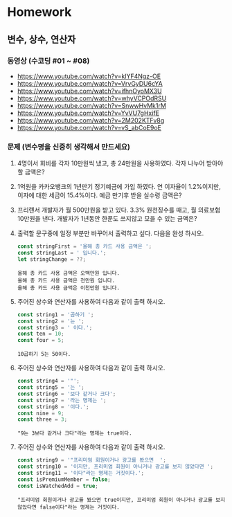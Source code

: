 # Homework

## 변수, 상수, 연산자
### 동영상 (수코딩 #01 ~ #08)
* https://www.youtube.com/watch?v=klYF4Ngz-OE
* https://www.youtube.com/watch?v=VrvGyDU6cYA
* https://www.youtube.com/watch?v=ifhnOyoMX3U
* https://www.youtube.com/watch?v=whyVCPOdRSU
* https://www.youtube.com/watch?v=SnwwHvMk1rM
* https://www.youtube.com/watch?v=YvVU7gHxifE
* https://www.youtube.com/watch?v=2M202KTFv8g
* https://www.youtube.com/watch?v=vS_abCoE9oE

### 문제 (변수명을 신중히 생각해서 만드세요)
1. 4명이서 회비를 각자 10만원씩 냈고, 총 24만원을 사용하였다. 각자 나누어 받아야 할 금액은?

2. 1억원을 카카오뱅크의 1년만기 정기예금에 가입 하였다. 연 이자율이 1.2%이지만, 이자에 대한 세금이 15.4%이다. 예금 만기후 받을 실수령 금액은?

3. 프리랜서 개발자가 월 500만원을 받고 있다. 3.3% 원천징수를 때고, 월 의료보험 10만원을 낸다. 개발자가 1년동안 한푼도 쓰지않고 모을 수 있는 금액은?

4. 출력할 문구중에 일정 부분만 바꾸어서 출력하고 싶다. 다음을 완성 하시오.
    ```js
    const stringFirst = '올해 총 카드 사용 금액은 ';
    const stringLast = ' 입니다.';
    let stringChange = ??;
    ```
    ```
    올해 총 카드 사용 금액은 오백만원 입니다.
    올해 총 카드 사용 금액은 천만원 입니다.
    올해 총 카드 사용 금액은 이천만원 입니다.
    ```

5. 주어진 상수와 연산자를 사용하여 다음과 같이 출력 하시오.
    ```js
    const string1 = '곱하기 ';
    const string2 = '는 ';
    const string3 = ' 이다.';
    const ten = 10;
    const four = 5;
    ```
    ```
    10곱하기 5는 50이다.
    ```

6. 주어진 상수와 연산자를 사용하여 다음과 같이 출력 하시오.
    ```js
    const string4 = '"';
    const string5 = '는 ';
    const string6 = '보다 같거나 크다';
    const string7 = '라는 명제는 ';
    const string8 = '이다.';
    const nine = 9;
    const three = 3;
    ```
    ```
    "9는 3보다 같거나 크다"라는 명제는 true이다.
    ```

7. 주어진 상수와 연산자를 사용하여 다음과 같이 출력 하시오.
    ```js
    const string9 = '"프리미엄 회원이거나 광고를 봤으면  ';
    const string10 = '이지만, 프리미엄 회원이 아니거나 광고를 보지 않았다면 ';
    const string11 = '이다"라는 명제는 거짓이다.';
    const isPremiumMember = false;
    const isWatchedAdd = true;
    ```
    ```
    "프리미엄 회원이거나 광고를 봤으면 true이지만, 프리미엄 회원이 아니거나 광고를 보지 않았다면 false이다"라는 명제는 거짓이다.
    ```
